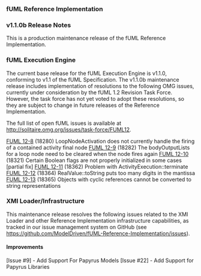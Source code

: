 ### fUML Reference Implementation
### v1.1.0b Release Notes

This is a production maintenance release of the fUML Reference Implementation.

### fUML Execution Engine

The current base release for the fUML Execution Engine is v1.1.0, conforming to v1.1 of the fUML Specification. The v1.1.0b maintenance release includes implementation of resolutions to the following OMG issues, currently under consideration by the fUML 1.2 Revision Task Force. However, the task force has not yet voted to adopt these resolutions, so they are subject to change in future releases of the Reference Implementation.

The full list of open fUML issues is available at http://solitaire.omg.org/issues/task-force/FUML12.

[FUML 12-8](http://solitaire.omg.org/issues/task-force/FUML12#issue-16433) (18280) LoopNodeActivation does not currently handle the firing of a contained activity final node
[FUML 12-9](http://solitaire.omg.org/issues/task-force/FUML12#issue-16434) (18282) The bodyOutputLists for a loop node need to be cleared when the node fires again
[FUML 12-10](http://solitaire.omg.org/issues/task-force/FUML12#issue-16435) (18321) Certain Boolean flags are not properly initialized in some cases [partial fix]
[FUML 12-11](http://solitaire.omg.org/issues/task-force/FUML12#issue-16436) (18362) Problem with ActivityExecution::terminate
[FUML 12-12](http://solitaire.omg.org/issues/task-force/FUML12#issue-16437) (18364) RealValue::toString puts too many digits in the mantissa
[FUML 12-13](http://solitaire.omg.org/issues/task-force/FUML12#issue-16438) (18365) Objects with cyclic references cannot be converted to string representations

### XMI Loader/Infrastructure

This maintenance release resolves the following issues related to the XMI Loader and other Reference Implementation infrastructure capabilities, as tracked in our issue management system on GitHub (see https://github.com/ModelDriven/fUML-Reference-Implementation/issues).

#### Improvements

[Issue #9] - Add Support For Papyrus Models
[Issue #22] - Add Support for Papyrus Libraries

